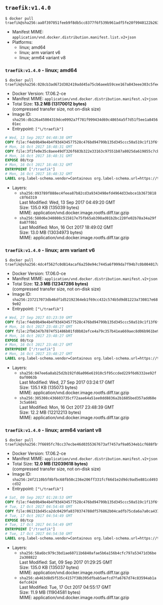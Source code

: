 ## `traefik:v1.4.0`

```console
$ docker pull traefik@sha256:aa8f397051feeb9f8db5cc8377f6f539b961adf5fe20f9940122b263a9c5aa99
```

-	Manifest MIME: `application/vnd.docker.distribution.manifest.list.v2+json`
-	Platforms:
	-	linux; amd64
	-	linux; arm variant v6
	-	linux; arm64 variant v8

### `traefik:v1.4.0` - linux; amd64

```console
$ docker pull traefik@sha256:028cb3ad672d302419add45a75cb6aeeb59cee167a843eee303c5fee445cfcf2
```

-	Docker Version: 17.06.2-ce
-	Manifest MIME: `application/vnd.docker.distribution.manifest.v2+json`
-	Total Size: **13.2 MB (13170012 bytes)**  
	(compressed transfer size, not on-disk size)
-	Image ID: `sha256:db126a45004319dce0992a7f781f999434d69c48654a5f7d51f5ee1a845601ec`
-	Entrypoint: `["\/traefik"]`

```dockerfile
# Wed, 13 Sep 2017 04:48:38 GMT
COPY file:f4eb9b49e4b4f93d434577528c476bd94799b135d345ccc50a519c1f13f6f97a in /etc/ssl/certs/ 
# Mon, 16 Oct 2017 18:48:31 GMT
COPY file:3f1fe0e35c8aee49df326f683b322e33163c97551b87a8025da619855c7cb0ef in / 
# Mon, 16 Oct 2017 18:48:31 GMT
EXPOSE 80/tcp
# Mon, 16 Oct 2017 18:48:32 GMT
ENTRYPOINT ["/traefik"]
# Mon, 16 Oct 2017 18:48:32 GMT
LABEL org.label-schema.vendor=Containous org.label-schema.url=https://traefik.io org.label-schema.name=Traefik org.label-schema.description=A modern reverse-proxy org.label-schema.version=v1.4.0 org.label-schema.docker.schema-version=1.0
```

-	Layers:
	-	`sha256:093789f888ec4feea87b82cd3a9343498efd4964d33ebce1b3673818c8f6d319`  
		Last Modified: Wed, 13 Sep 2017 04:49:20 GMT  
		Size: 135.0 KB (135039 bytes)  
		MIME: application/vnd.docker.image.rootfs.diff.tar.gzip
	-	`sha256:580d6e340808c515817e75fb65ab398ad01b2bc220fe02b78a34a29f8a87f0b1`  
		Last Modified: Mon, 16 Oct 2017 18:49:02 GMT  
		Size: 13.0 MB (13034973 bytes)  
		MIME: application/vnd.docker.image.rootfs.diff.tar.gzip

### `traefik:v1.4.0` - linux; arm variant v6

```console
$ docker pull traefik@sha256:4dc4f562fc0d814acaf6a250e94c7445a6f999da7f94b7c0b004017aab0ad17f
```

-	Docker Version: 17.06.0-ce
-	Manifest MIME: `application/vnd.docker.distribution.manifest.v2+json`
-	Total Size: **12.3 MB (12347286 bytes)**  
	(compressed transfer size, not on-disk size)
-	Image ID: `sha256:237217073db46df1d52192364eb1f69cc432c574b5d9d81223a730817e689e02`
-	Entrypoint: `["\/traefik"]`

```dockerfile
# Wed, 27 Sep 2017 03:23:59 GMT
COPY file:f4eb9b49e4b4f93d434577528c476bd94799b135d345ccc50a519c1f13f6f97a in /etc/ssl/certs/ 
# Mon, 16 Oct 2017 23:48:27 GMT
COPY file:2fb6347b7874f51486b01fd0b02efce4a79c357b41ea669aec8d06b961be9429 in / 
# Mon, 16 Oct 2017 23:48:27 GMT
EXPOSE 80/tcp
# Mon, 16 Oct 2017 23:48:27 GMT
ENTRYPOINT ["/traefik"]
# Mon, 16 Oct 2017 23:48:27 GMT
LABEL org.label-schema.vendor=Containous org.label-schema.url=https://traefik.io org.label-schema.name=Traefik org.label-schema.description=A modern reverse-proxy org.label-schema.version=v1.4.0 org.label-schema.docker.schema-version=1.0
```

-	Layers:
	-	`sha256:047ee6a8ab25d2b192fd6a096e61910c5f95ccded229f6d6332ee92f0af0063b`  
		Last Modified: Wed, 27 Sep 2017 03:24:17 GMT  
		Size: 135.1 KB (135073 bytes)  
		MIME: application/vnd.docker.image.rootfs.diff.tar.gzip
	-	`sha256:305308c436603735cf72aae64a51ee0dd8836a2b1605bed357add60e3c5a6841`  
		Last Modified: Mon, 16 Oct 2017 23:48:39 GMT  
		Size: 12.2 MB (12212213 bytes)  
		MIME: application/vnd.docker.image.rootfs.diff.tar.gzip

### `traefik:v1.4.0` - linux; arm64 variant v8

```console
$ docker pull traefik@sha256:7f6695fc78cc37ecbe46d0355367673af7457af9a0534eb1cf688fbfcd137a6e
```

-	Docker Version: 17.06.2-ce
-	Manifest MIME: `application/vnd.docker.distribution.manifest.v2+json`
-	Total Size: **12.0 MB (12039618 bytes)**  
	(compressed transfer size, not on-disk size)
-	Image ID: `sha256:24f2110b5f8bfbc68fb50c236e206ff331fcf66d1e2d9dc9ad5e881cd493cd32`
-	Entrypoint: `["\/traefik"]`

```dockerfile
# Sat, 09 Sep 2017 01:28:53 GMT
COPY file:f4eb9b49e4b4f93d434577528c476bd94799b135d345ccc50a519c1f13f6f97a in /etc/ssl/certs/ 
# Tue, 17 Oct 2017 04:54:48 GMT
COPY file:06131bd45ca2dc0429fa8370374788df576862b04cadfb75cda6a7a0ca437121 in / 
# Tue, 17 Oct 2017 04:54:49 GMT
EXPOSE 80/tcp
# Tue, 17 Oct 2017 04:54:49 GMT
ENTRYPOINT ["/traefik"]
# Tue, 17 Oct 2017 04:54:50 GMT
LABEL org.label-schema.vendor=Containous org.label-schema.url=https://traefik.io org.label-schema.name=Traefik org.label-schema.description=A modern reverse-proxy org.label-schema.version=v1.4.0 org.label-schema.docker.schema-version=1.0
```

-	Layers:
	-	`sha256:58a6bc979c3bd1ae60711b6840afae5b6a156b4cfc797a53471d36be2a308822`  
		Last Modified: Sat, 09 Sep 2017 01:29:25 GMT  
		Size: 135.0 KB (135037 bytes)  
		MIME: application/vnd.docker.image.rootfs.diff.tar.gzip
	-	`sha256:ab463d8d5f535c4157f38b395dfbab5aefcd7fa6767d74c83594ab1a6efcd424`  
		Last Modified: Tue, 17 Oct 2017 04:55:17 GMT  
		Size: 11.9 MB (11904581 bytes)  
		MIME: application/vnd.docker.image.rootfs.diff.tar.gzip
